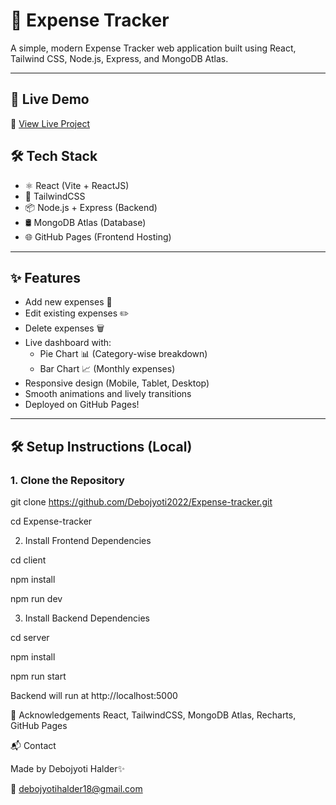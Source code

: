 # 💸 Expense Tracker

A simple, modern Expense Tracker web application built using React, Tailwind CSS, Node.js, Express, and MongoDB Atlas.

---

## 🚀 Live Demo

🔗 [View Live Project](https://debojyoti2022.github.io/Expense-tracker/)  

## 🛠 Tech Stack

- ⚛️ React (Vite + ReactJS)
- 🎨 TailwindCSS
- 📦 Node.js + Express (Backend)
- 🛢️ MongoDB Atlas (Database)
- 🌐 GitHub Pages (Frontend Hosting)

---

## ✨ Features

- Add new expenses 💸
- Edit existing expenses ✏️
- Delete expenses 🗑️
- Live dashboard with:
  - Pie Chart 📊 (Category-wise breakdown)
  - Bar Chart 📈 (Monthly expenses)
- Responsive design (Mobile, Tablet, Desktop)
- Smooth animations and lively transitions
- Deployed on GitHub Pages!

---

## 🛠 Setup Instructions (Local)

### 1. Clone the Repository

git clone https://github.com/Debojyoti2022/Expense-tracker.git

cd Expense-tracker

2. Install Frontend Dependencies

cd client

npm install

npm run dev

3. Install Backend Dependencies

cd server

npm install

npm run start

Backend will run at http://localhost:5000

🙌 Acknowledgements
React,
TailwindCSS,
MongoDB Atlas,
Recharts,
GitHub Pages

📬 Contact

Made by Debojyoti Halder✨

📧 debojyotihalder18@gmail.com

